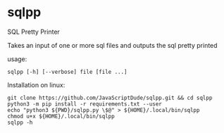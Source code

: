 # sqlpp
SQL Pretty Printer

Takes an input of one or more sql files and outputs the sql pretty printed

usage:
```
sqlpp [-h] [--verbose] file [file ...]
```


Installation on linux:
```
git clone https://github.com/JavaScriptDude/sqlpp.git && cd sqlpp
python3 -m pip install -r requirements.txt --user
echo "python3 ${PWD}/sqlpp.py \$@" > ${HOME}/.local/bin/sqlpp
chmod u+x ${HOME}/.local/bin/sqlpp
sqlpp -h
```
